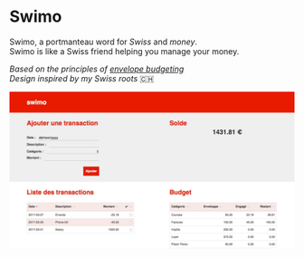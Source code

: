 # Swimo
Swimo, a portmanteau word for *Swiss* and *money*.       
Swimo is like a Swiss friend helping you manage your money.

_Based on the principles of [envelope budgeting](https://www.thebalance.com/what-is-envelope-budgeting-1293682)_   
_Design inspired by my Swiss roots_ 🇨🇭

![screenshot as of 2017-03-13](https://github.com/pwizla/swimo/blob/master/screenshot-2017_03_13.jpg)
